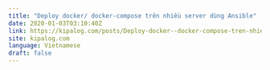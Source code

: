 ```yaml
---
title: "Deploy docker/ docker-compose trên nhiều server dùng Ansible"
date: 2020-01-03T03:10:40Z
link: https://kipalog.com/posts/Deploy-docker--docker-compose-tren-nhieu-server-dung-Ansible?utm_medium=RSS&utm_source=news.12bit.vn
site: kipalog.com
language: Vietnamese
draft: false
---
```

